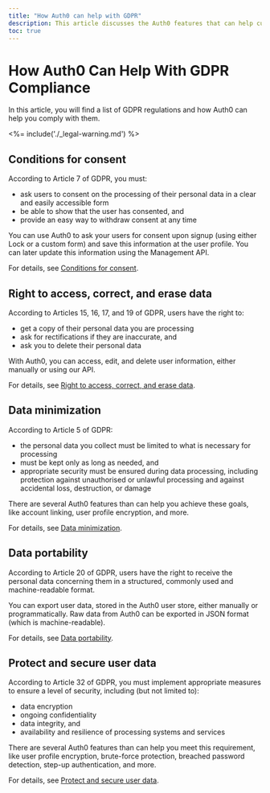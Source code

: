 ```yaml
---
title: "How Auth0 can help with GDPR"
description: This article discusses the Auth0 features that can help customers comply with GDPR requirements
toc: true
---
```

# How Auth0 Can Help With GDPR Compliance

In this article, you will find a list of GDPR regulations and how Auth0 can help you comply with them.

<%= include('./_legal-warning.md') %>

## Conditions for consent

According to Article 7 of GDPR, you must:
- ask users to consent on the processing of their personal data in a clear and easily accessible form
- be able to show that the user has consented, and
- provide an easy way to withdraw consent at any time

You can use Auth0 to ask your users for consent upon signup (using either Lock or a custom form) and save this information at the user profile. You can later update this information using the Management API.

For details, see [Conditions for consent](/compliance/gdpr/features-aiding-compliance/user-consent).

## Right to access, correct, and erase data

According to Articles 15, 16, 17, and 19 of GDPR, users have the right to: 
- get a copy of their personal data you are processing
- ask for rectifications if they are inaccurate, and 
- ask you to delete their personal data

With Auth0, you can access, edit, and delete user information, either manually or using our API. 

For details, see [Right to access, correct, and erase data](/compliance/gdpr/features-aiding-compliance/right-to-access-data).

## Data minimization

According to Article 5 of GDPR:
- the personal data you collect must be limited to what is necessary for processing
- must be kept only as long as needed, and
- appropriate security must be ensured during data processing, including protection against unauthorised or unlawful processing and against accidental loss, destruction, or damage

There are several Auth0 features than can help you achieve these goals, like account linking, user profile encryption, and more.

For details, see [Data minimization](/compliance/gdpr/features-aiding-compliance/data-minimization).

## Data portability

According to Article 20 of GDPR, users have the right to receive the personal data concerning them in a structured, commonly used and machine-readable format. 

You can export user data, stored in the Auth0 user store, either manually or programmatically. Raw data from Auth0 can be exported in JSON format (which is machine-readable). 

For details, see [Data portability](/compliance/gdpr/features-aiding-compliance/data-portability).

## Protect and secure user data

According to Article 32 of GDPR, you must implement appropriate measures to ensure a level of security, including  (but not limited to):
- data encryption
- ongoing confidentiality
- data integrity, and 
- availability and resilience of processing systems and services

There are several Auth0 features than can help you meet this requirement, like user profile encryption, brute-force protection, breached password detection, step-up authentication, and more. 

For details, see [Protect and secure user data](/compliance/gdpr/features-aiding-compliance/protect-user-data).
